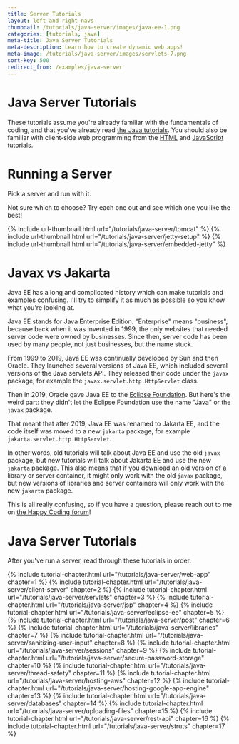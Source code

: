 ```yaml
---
title: Server Tutorials
layout: left-and-right-navs
thumbnail: /tutorials/java-server/images/java-ee-1.png
categories: [tutorials, java]
meta-title: Java Server Tutorials
meta-description: Learn how to create dynamic web apps!
meta-image: /tutorials/java-server/images/servlets-7.png
sort-key: 500
redirect_from: /examples/java-server
---
```


# Java Server Tutorials

These tutorials assume you're already familiar with the fundamentals of coding, and that you've already read [the Java tutorials](/tutorials/java). You should also be familiar with client-side web programming from the [HTML](/tutorials/html) and [JavaScript](/tutorials/javascript) tutorials.

# Running a Server

Pick a server and run with it.

Not sure which to choose? Try each one out and see which one you like the best!

<div class="thumbnail-link-container">
  {% include url-thumbnail.html url="/tutorials/java-server/tomcat" %}
  {% include url-thumbnail.html url="/tutorials/java-server/jetty-setup" %}
  {% include url-thumbnail.html url="/tutorials/java-server/embedded-jetty" %}
</div>

# Javax vs Jakarta

Java EE has a long and complicated history which can make tutorials and examples confusing. I'll try to simplify it as much as possible so you know what you're looking at.

Java EE stands for Java **E**nterprise **E**dition. "Enterprise" means "business", because back when it was invented in 1999, the only websites that needed server code were owned by businesses. Since then, server code has been used by many people, not just businesses, but the name stuck.

From 1999 to 2019, Java EE was continually developed by Sun and then Oracle. They launched several versions of Java EE, which included several versions of the Java servlets API. They released their code under the `javax` package, for example the `javax.servlet.http.HttpServlet` class.

Then in 2019, Oracle gave Java EE to the [Eclipse Foundation](https://www.eclipse.org/org/foundation/). But here's the weird part: they didn't let the Eclipse Foundation use the name "Java" or the `javax` package.

That meant that after 2019, Java EE was renamed to Jakarta EE, and the code itself was moved to a new `jakarta` package, for example `jakarta.servlet.http.HttpServlet`.

In other words, old tutorials will talk about Java EE and use the old `javax` package, but new tutorials will talk about Jakarta EE and use the new `jakarta` package. This also means that if you download an old version of a library or server container, it might only work with the old `javax` package, but new versions of libraries and server containers will only work with the new `jakarta` package.

This is all really confusing, so if you have a question, please reach out to me on [the Happy Coding forum](https://forum.happycoding.io)!

# Java Server Tutorials

After you've run a server, read through these tutorials in order.

{% include tutorial-chapter.html url="/tutorials/java-server/web-app" chapter=1 %}
{% include tutorial-chapter.html url="/tutorials/java-server/client-server" chapter=2 %}
{% include tutorial-chapter.html url="/tutorials/java-server/servlets" chapter=3 %}
{% include tutorial-chapter.html url="/tutorials/java-server/jsp" chapter=4 %}
{% include tutorial-chapter.html url="/tutorials/java-server/eclipse-ee" chapter=5 %}
{% include tutorial-chapter.html url="/tutorials/java-server/post" chapter=6 %}
{% include tutorial-chapter.html url="/tutorials/java-server/libraries" chapter=7 %}
{% include tutorial-chapter.html url="/tutorials/java-server/sanitizing-user-input" chapter=8 %}
{% include tutorial-chapter.html url="/tutorials/java-server/sessions" chapter=9 %}
{% include tutorial-chapter.html url="/tutorials/java-server/secure-password-storage" chapter=10 %}
{% include tutorial-chapter.html url="/tutorials/java-server/thread-safety" chapter=11 %}
{% include tutorial-chapter.html url="/tutorials/java-server/hosting-aws" chapter=12 %}
{% include tutorial-chapter.html url="/tutorials/java-server/hosting-google-app-engine" chapter=13 %}
{% include tutorial-chapter.html url="/tutorials/java-server/databases" chapter=14 %}
{% include tutorial-chapter.html url="/tutorials/java-server/uploading-files" chapter=15 %}
{% include tutorial-chapter.html url="/tutorials/java-server/rest-api" chapter=16 %}
{% include tutorial-chapter.html url="/tutorials/java-server/struts" chapter=17 %}
